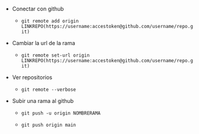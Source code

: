 - Conectar con github

  - `git remote add origin LINKREPO(https://username:accestoken@github.com/username/repo.git)`

- Cambiar la url de la rama

  - `git remote set-url origin LINKREPO(https://username:accestoken@github.com/username/repo.git)`

- Ver repositorios

  - `git remote --verbose`

- Subir una rama al github

  - `git push -u origin NOMBRERAMA`

  - `git push origin main`
